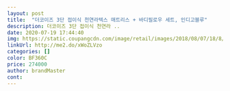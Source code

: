 ```yaml
---
layout: post 
title:  "더코이즈 3단 접이식 천연라텍스 매트리스 + 바디필로우 세트, 인디고블루" 
description: 더코이즈 3단 접이식 천연라 ..
date: 2020-07-19 17:44:40 
img: https://static.coupangcdn.com/image/retail/images/2018/08/07/18/8/ccd16e6c-4663-4d93-b533-7005d78277f6.jpg 
linkUrl: http://me2.do/xWoZLVzo 
categories: [] 
color: BF360C 
price: 274000 
author: brandMaster 
cont:  
---
```

 
